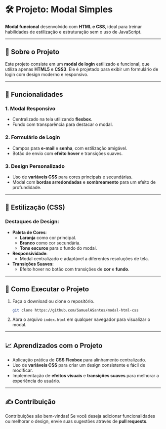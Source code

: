 
# 🛠️ Projeto: Modal Simples  

**Modal funcional** desenvolvido com **HTML e CSS**, ideal para treinar habilidades de estilização e estruturação sem o uso de JavaScript.  

---

## 📌 **Sobre o Projeto**  

Este projeto consiste em um **modal de login** estilizado e funcional, que utiliza apenas **HTML5** e **CSS3**. Ele é projetado para exibir um formulário de login com design moderno e responsivo.  

---

## 🌟 **Funcionalidades**  

### **1. Modal Responsivo**  
- Centralizado na tela utilizando **flexbox**.  
- Fundo com transparência para destacar o modal.  

### **2. Formulário de Login**  
- Campos para **e-mail** e **senha**, com estilização amigável.  
- Botão de envio com **efeito hover** e transições suaves.  

### **3. Design Personalizado**  
- Uso de **variáveis CSS** para cores principais e secundárias.  
- Modal com **bordas arredondadas** e **sombreamento** para um efeito de profundidade.  

---

## 🎨 **Estilização (CSS)**  

### **Destaques de Design**:  
- **Paleta de Cores**:  
  - **Laranja** como cor principal.  
  - **Branco** como cor secundária.  
  - **Tons escuros** para o fundo do modal.  
- **Responsividade**:  
  - Modal centralizado e adaptável a diferentes resoluções de tela.  
- **Transições Suaves**:  
  - Efeito hover no botão com transições de **cor** e **fundo**.  

---

## 🚀 **Como Executar o Projeto**  

1. Faça o download ou clone o repositório.  
   ```bash
   git clone https://github.com/SamuelASantos/modal-html-css
   ```
2. Abra o arquivo `index.html` em qualquer navegador para visualizar o modal.  

---

## 📈 **Aprendizados com o Projeto**  

- Aplicação prática de **CSS Flexbox** para alinhamento centralizado.  
- Uso de **variáveis CSS** para criar um design consistente e fácil de modificar.  
- Implementação de **efeitos visuais** e **transições suaves** para melhorar a experiência do usuário.  

---

## ✍️ **Contribuição**  

Contribuições são bem-vindas! Se você deseja adicionar funcionalidades ou melhorar o design, envie suas sugestões através de **pull requests**.  
